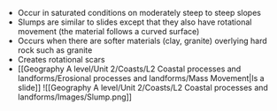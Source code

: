 - Occur in saturated conditions on moderately steep to steep slopes
- Slumps are similar to slides except that they also have rotational movement (the material follows a curved surface)
- Occurs when there are softer materials (clay, granite) overlying hard rock such as granite
- Creates rotational scars
- [[Geography A level/Unit 2/Coasts/L2 Coastal processes and landforms/Erosional processes and landforms/Mass Movement|Is a slide]]
![[Geography A level/Unit 2/Coasts/L2 Coastal processes and landforms/Images/Slump.png]]